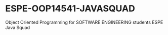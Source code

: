 # ESPE-OOP14541-JAVASQUAD
Object Oriented Programming for SOFTWARE ENGINEERING students ESPE
Java Squad